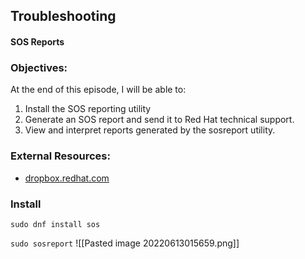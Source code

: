 ## Troubleshooting

#### SOS Reports

### Objectives:

At the end of this episode, I will be able to:

1. Install the SOS reporting utility
2. Generate an SOS report and send it to Red Hat technical support.
3. View and interpret reports generated by the sosreport utility.

### External Resources:

- [dropbox.redhat.com](ftp://dropbox.redhat.com)

### Install

`sudo dnf install sos`

`sudo sosreport`
![[Pasted image 20220613015659.png]]
